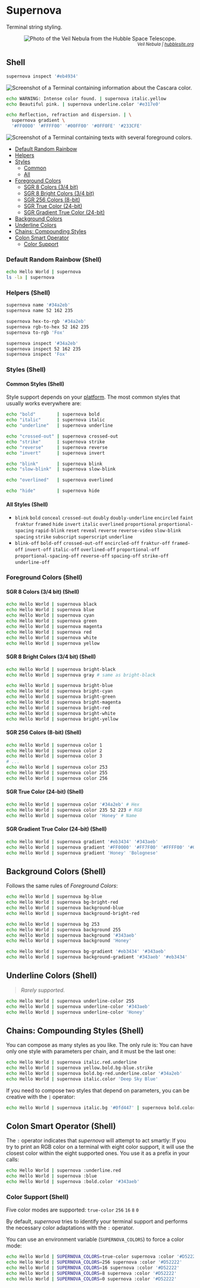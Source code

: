 # Supernova

Terminal string styling.

<div align="center">
  <img alt="Photo of the Veil Nebula from the Hubble Space Telescope." src="https://github.com/gbaptista/supernova/blob/master/images/header.png">
</div>
<div align="right">
  <small><em>
    Veil Nebula | <a href="https://hubblesite.org/contents/media/images/2007/30/2167-Image.html">hubblesite.org</a>
  </em></small>
</div>

## Shell

```bash
supernova inspect '#eb4934'
```

![Screenshot of a Terminal containing information about the Cascara color.](https://github.com/gbaptista/supernova/blob/master/images/inspect.png)

```bash
echo WARNING: Intense color found. | supernova italic.yellow
echo Beautiful pink. | supernova underline.color '#e317e0'

echo Reflection, refraction and dispersion. | \
  supernova gradient \
  '#FF0000' '#FFFF00' '#00FF00' '#0FF0FE' '#233CFE'
```

![Screenshot of a Terminal containing texts with several foreground colors.](https://github.com/gbaptista/supernova/blob/master/images/demo.png)

- [Default Random Rainbow](#default-random-rainbow-shell)
- [Helpers](#helpers-shell)
- [Styles](#styles-shell)
  - [Common](#common-styles-shell)
  - [All](#all-styles-shell)
- [Foreground Colors](#foreground-colors-shell)
  - [SGR 8 Colors (3/4 bit)](#sgr-8-colors-34-bit-shell)
  - [SGR 8 Bright Colors (3/4 bit)](#sgr-8-bright-colors-34-bit-shell)
  - [SGR 256 Colors (8-bit)](#sgr-256-colors-8-bit-shell)
  - [SGR True Color (24-bit)](#sgr-true-color-24-bit-shell)
  - [SGR Gradient True Color (24-bit)](#sgr-gradient-true-color-24-bit-shell)
- [Background Colors](#background-colors-shell)
- [Underline Colors](#underline-colors-shell)
- [Chains: Compounding Styles](#chains-compounding-styles-shell)
- [Colon Smart Operator](#colon-smart-operator-shell)
  - [Color Support](#color-support-shell)

### Default Random Rainbow (Shell)

```bash
echo Hello World | supernova
ls -la | supernova
```

### Helpers (Shell)

```bash
supernova name '#34a2eb'
supernova name 52 162 235

supernova hex-to-rgb '#34a2eb'
supernova rgb-to-hex 52 162 235
supernova to-rgb 'Fox'

supernova inspect '#34a2eb'
supernova inspect 52 162 235
supernova inspect 'Fox'
```

### Styles (Shell)

#### Common Styles (Shell)

Style support depends on your [platform](https://en.wikipedia.org/wiki/ANSI_escape_code#Platform_support). The most common styles that usually works everywhere are:

```bash
echo "bold"        | supernova bold
echo "italic"      | supernova italic
echo "underline"   | supernova underline

echo "crossed-out" | supernova crossed-out
echo "strike"      | supernova strike
echo "reverse"     | supernova reverse
echo "invert"      | supernova invert

echo "blink"       | supernova blink
echo "slow-blink"  | supernova slow-blink

echo "overlined"   | supernova overlined

echo "hide"        | supernova hide
```

#### All Styles (Shell)

- `blink` `bold` `conceal` `crossed-out` `doubly` `doubly-underline` `encircled` `faint` `fraktur` `framed` `hide` `invert` `italic` `overlined` `proportional` `proportional-spacing` `rapid-blink` `reset` `reveal` `reverse` `reverse-video` `slow-blink` `spacing` `strike` `subscript` `superscript` `underline`
- `blink-off` `bold-off` `crossed-out-off` `encircled-off` `fraktur-off` `framed-off` `invert-off` `italic-off` `overlined-off` `proportional-off` `proportional-spacing-off` `reverse-off` `spacing-off` `strike-off` `underline-off` 

### Foreground Colors (Shell)

#### SGR 8 Colors (3/4 bit) (Shell)
```bash
echo Hello World | supernova black
echo Hello World | supernova blue
echo Hello World | supernova cyan
echo Hello World | supernova green
echo Hello World | supernova magenta
echo Hello World | supernova red
echo Hello World | supernova white
echo Hello World | supernova yellow
```

#### SGR 8 Bright Colors (3/4 bit) (Shell)
```bash
echo Hello World | supernova bright-black
echo Hello World | supernova gray # same as bright-black

echo Hello World | supernova bright-blue
echo Hello World | supernova bright-cyan
echo Hello World | supernova bright-green
echo Hello World | supernova bright-magenta
echo Hello World | supernova bright-red
echo Hello World | supernova bright-white
echo Hello World | supernova bright-yellow
```

#### SGR 256 Colors (8-bit) (Shell)

```bash
echo Hello World | supernova color 1
echo Hello World | supernova color 2
echo Hello World | supernova color 3
# ...
echo Hello World | supernova color 253
echo Hello World | supernova color 255
echo Hello World | supernova color 256
```

#### SGR True Color (24-bit) (Shell)

```bash
echo Hello World | supernova color '#34a2eb' # Hex
echo Hello World | supernova color 235 52 223 # RGB
echo Hello World | supernova color 'Honey' # Name
```

#### SGR Gradient True Color (24-bit) (Shell)

```bash
echo Hello World | supernova gradient '#eb3434' '#343aeb'
echo Hello World | supernova gradient '#FF0000' '#FF7F00' '#FFFF00' '#00FF00'
echo Hello World | supernova gradient 'Honey' 'Bolognese'
```

## Background Colors (Shell)

Follows the same rules of _Foreground Colors_:

```bash
echo Hello World | supernova bg-blue
echo Hello World | supernova bg-bright-red
echo Hello World | supernova background-blue
echo Hello World | supernova background-bright-red

echo Hello World | supernova bg 253
echo Hello World | supernova background 255
echo Hello World | supernova background '#343aeb'
echo Hello World | supernova background 'Honey'

echo Hello World | supernova bg-gradient '#eb3434' '#343aeb'
echo Hello World | supernova background-gradient '#343aeb' '#eb3434'
```

## Underline Colors (Shell)

> _Rarely supported._

```bash
echo Hello World | supernova underline-color 255
echo Hello World | supernova underline-color '#343aeb'
echo Hello World | supernova underline-color 'Honey'
```

## Chains: Compounding Styles (Shell)

You can compose as many styles as you like. The only rule is: You can have only one style with parameters per chain, and it must be the last one:

```bash
echo Hello World | supernova italic.red.underline
echo Hello World | supernova yellow.bold.bg-blue.strike
echo Hello World | supernova bold.bg-red.underline.color '#34a2eb'
echo Hello World | supernova italic.color 'Deep Sky Blue'
```

If you need to compose two styles that depend on parameters, you can be creative with the `|` operator:

```bash
echo Hello World | supernova italic.bg '#0fd447' | supernova bold.color '#ed3d0c'
```

## Colon Smart Operator (Shell)

The `:` operator indicates that _supernova_ will attempt to act smartly: If you try to print an RGB color on a terminal with eight color support, it will use the closest color within the eight supported ones. You use it as a prefix in your calls:

```bash
echo Hello World | supernova :underline.red
echo Hello World | supernova :blue
echo Hello World | supernova :bold.color '#343aeb'
```

### Color Support (Shell)
Five color modes are supported: `true-color` `256` `16` `8` `0`

By default, _supernova_ tries to identify your terminal support and performs the necessary color adaptations with the  `:` operator.

You can use an environment variable (`SUPERNOVA_COLORS`) to force a color mode:

```bash
echo Hello World | SUPERNOVA_COLORS=true-color supernova :color '#D52222'
echo Hello World | SUPERNOVA_COLORS=256 supernova :color '#D52222'
echo Hello World | SUPERNOVA_COLORS=16 supernova :color '#D52222'
echo Hello World | SUPERNOVA_COLORS=8 supernova :color '#D52222'
echo Hello World | SUPERNOVA_COLORS=0 supernova :color '#D52222'
```
